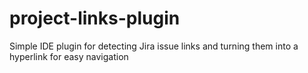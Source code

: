 # project-links-plugin

Simple IDE plugin for detecting Jira issue links and turning them into a hyperlink for easy navigation

